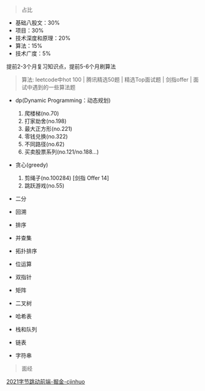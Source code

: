 > 占比

- 基础八股文：30%
- 项目：30%
- 技术深度和原理：20%
- 算法：15%
- 技术广度：5%

提前2-3个月复习知识点，提前5-6个月刷算法


> 算法: leetcode中hot 100 | 腾讯精选50题 | 精选Top面试题 | 剑指offer | 面试中遇到的一些算法题

- dp(Dynamic Programming：动态规划)
  1. 爬楼梯(no.70)
  2. 打家劫舍(no.198)
  3. 最大正方形(no.221)
  4. 零钱兑换(no.322)
  5. 不同路径(no.62)
  6. 买卖股票系列(no.121/no.188...) 

- 贪心(greedy)
  1. 剪绳子(no.100284) [剑指 Offer 14]
  2. 跳跃游戏(no.55)

- 二分
- 回溯
- 排序
- 并查集
- 拓扑排序
- 位运算
- 双指针
- 矩阵
- 二叉树
- 哈希表
- 栈和队列
- 链表
- 字符串



> 面经  

[2021字节跳动前端-掘金-cjinhuo](https://juejin.cn/post/6990174096554360869#heading-21)